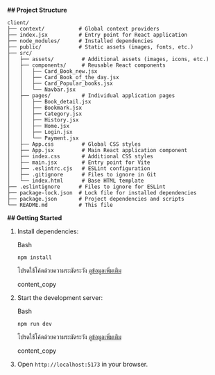 **## Project Structure**

```
client/
├── context/           # Global context providers
├── index.jsx          # Entry point for React application
├── node_modules/      # Installed dependencies
├── public/            # Static assets (images, fonts, etc.)
├── src/
│   ├── assets/         # Additional assets (images, icons, etc.)
│   ├── components/     # Reusable React components
│   │   ├── Card_Book_new.jsx
│   │   ├── Card_Book_of_the_day.jsx
│   │   ├── Card_Popular_books.jsx
│   │   └── Navbar.jsx
│   ├── pages/          # Individual application pages
│   │   ├── Book_detail.jsx
│   │   ├── Bookmark.jsx
│   │   ├── Category.jsx
│   │   ├── History.jsx
│   │   ├── Home.jsx
│   │   ├── Login.jsx
│   │   └── Payment.jsx
│   ├── App.css         # Global CSS styles
│   ├── App.jsx         # Main React application component
│   ├── index.css       # Additional CSS styles
│   ├── main.jsx        # Entry point for Vite
│   ├── .eslintrc.cjs   # ESLint configuration
│   ├── .gitignore      # Files to ignore in Git
│   └── index.html      # Base HTML template
├── .eslintignore      # Files to ignore for ESLint
├── package-lock.json  # Lock file for installed dependencies
├── package.json       # Project dependencies and scripts
└── README.md          # This file

```

**## Getting Started**

1.  Install dependencies:
    
    Bash
    
    ```
    npm install
    
    ```
    
    โปรดใช้โค้ดด้วยความระมัดระวัง  [ดูข้อมูลเพิ่มเติม](https://bard.google.com/faq#coding)
    
    content_copy
    
2.  Start the development server:
    
    Bash
    
    ```
    npm run dev
    
    ```
    
    โปรดใช้โค้ดด้วยความระมัดระวัง  [ดูข้อมูลเพิ่มเติม](https://bard.google.com/faq#coding)
    
    content_copy
    
3.  Open  `http://localhost:5173`  in your browser.

